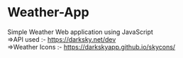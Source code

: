 # Weather-App
Simple Weather Web application using JavaScript          
=>API used :- https://darksky.net/dev          
=>Weather Icons :- https://darkskyapp.github.io/skycons/
